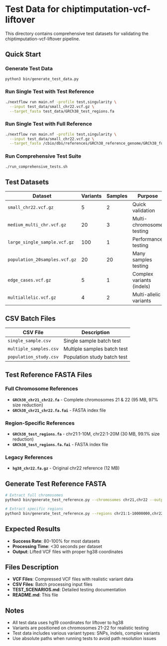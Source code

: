 # Test Data for chiptimputation-vcf-liftover

This directory contains comprehensive test datasets for validating the chiptimputation-vcf-liftover pipeline.

## Quick Start

### Generate Test Data
```bash
python3 bin/generate_test_data.py
```

### Run Single Test with Test Reference
```bash
./nextflow run main.nf -profile test,singularity \
  --input test_data/small_chr22.vcf.gz \
  --target_fasta test_data/GRCh38_test_regions.fa
```

### Run Single Test with Full Reference
```bash
./nextflow run main.nf -profile test,singularity \
  --input test_data/small_chr22.vcf.gz \
  --target_fasta /cbio/dbs/references/GRCh38_reference_genome/GRCh38_full_analysis_set_plus_decoy_hla.fa
```

### Run Comprehensive Test Suite
```bash
./run_comprehensive_tests.sh
```

## Test Datasets

| Dataset | Variants | Samples | Purpose |
|---------|----------|---------|---------|
| `small_chr22.vcf.gz` | 5 | 2 | Quick validation |
| `medium_multi_chr.vcf.gz` | 20 | 3 | Multi-chromosome testing |
| `large_single_sample.vcf.gz` | 100 | 1 | Performance testing |
| `population_20samples.vcf.gz` | 20 | 20 | Many samples testing |
| `edge_cases.vcf.gz` | 5 | 1 | Complex variants (indels) |
| `multiallelic.vcf.gz` | 4 | 2 | Multi-allelic variants |

## CSV Batch Files

| CSV File | Description |
|----------|-------------|
| `single_sample.csv` | Single sample batch test |
| `multiple_samples.csv` | Multiple samples batch test |
| `population_study.csv` | Population study batch test |

## Test Reference FASTA Files

### Full Chromosome References
- **`GRCh38_chr21_chr22.fa`** - Complete chromosomes 21 & 22 (95 MB, 97% size reduction)
- **`GRCh38_chr21_chr22.fa.fai`** - FASTA index file

### Region-Specific References
- **`GRCh38_test_regions.fa`** - chr21:1-10M, chr22:1-20M (30 MB, 99.1% size reduction)
- **`GRCh38_test_regions.fa.fai`** - FASTA index file

### Legacy References
- **`hg38_chr22.fa.gz`** - Original chr22 reference (12 MB)

## Generate Test Reference FASTA

```bash
# Extract full chromosomes
python3 bin/generate_test_reference.py --chromosomes chr21,chr22 --output test_data/GRCh38_chr21_chr22.fa

# Extract specific regions
python3 bin/generate_test_reference.py --regions chr21:1-10000000,chr22:1-20000000 --output test_data/GRCh38_test_regions.fa
```

## Expected Results

- **Success Rate**: 80-100% for most datasets
- **Processing Time**: <30 seconds per dataset
- **Output**: Lifted VCF files with proper hg38 coordinates

## Files Description

- **VCF Files**: Compressed VCF files with realistic variant data
- **CSV Files**: Batch processing input files
- **TEST_SCENARIOS.md**: Detailed testing documentation
- **README.md**: This file

## Notes

- All test data uses hg19 coordinates for liftover to hg38
- Variants are positioned on chromosomes 21-22 for realistic testing
- Test data includes various variant types: SNPs, indels, complex variants
- Use absolute paths when running tests to avoid path resolution issues

